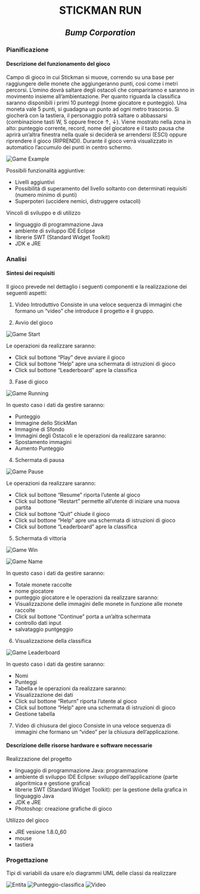 
<div align="center">
  <h1> STICKMAN RUN </h1>
<h2> <i>Bump Corporation</i> </h2>
</div>

### Pianificazione
#### Descrizione del funzionamento del gioco
Campo di gioco in cui Stickman si muove, correndo su una base per raggiungere delle monete che aggiungeranno punti, così come i metri percorsi. L’omino dovrà saltare degli ostacoli che compariranno e saranno in movimento insieme all’ambientazione.
Per quanto riguarda la classifica saranno disponibili i primi 10 punteggi (nome giocatore e punteggio).
Una moneta vale 5 punti, si guadagna un punto ad ogni metro trascorso. 
Si giocherà con la tastiera, il personaggio potrà saltare o abbassarsi (combinazione tasti W, S oppure frecce ↑, ↓). 
Viene mostrato nella zona in alto: punteggio corrente, record, nome del giocatore e il tasto pausa che aprirà un’altra finestra nella quale si deciderà se arrendersi (ESCI) oppure riprendere il gioco (RIPRENDI). Durante il gioco verrà visualizzato in automatico l’accumulo dei punti in centro schermo.

![Game Example](docsimages/GameExample.png)

Possibili funzionalità aggiuntive:
* Livelli aggiuntivi
* Possibilità di superamento del livello soltanto con determinati requisiti (numero minimo di punti)
* Superpoteri (uccidere nemici, distruggere ostacoli)


Vincoli di sviluppo e di utilizzo
* linguaggio di programmazione Java
* ambiente di sviluppo IDE Eclipse
* librerie SWT (Standard Widget Toolkit)
* JDK e JRE 

### Analisi
#### Sintesi dei requisiti
Il gioco prevede nel dettaglio i seguenti componenti e la realizzazione dei seguenti aspetti:

1.	Video Introduttivo
Consiste in una veloce sequenza di immagini che formano un “video” che introduce il progetto e il gruppo.


2.	Avvio del gioco
 
![Game Start](docsimages/GameStart.png)

Le operazioni da realizzare saranno:
-	Click sul bottone “Play” deve avviare il gioco
-	Click sul bottone “Help” apre una schermata di istruzioni di gioco
-	Click sul bottone “Leaderboard” apre la classifica 

3.	Fase di gioco
 
 ![Game Running](docsimages/GameRunning.png)

In questo caso i dati da gestire saranno:
-	Punteggio
-	Immagine dello StickMan
-	Immagine di Sfondo
-	Immagini degli Ostacoli
e le operazioni da realizzare saranno:
-	Spostamento immagini
-	Aumento Punteggio


4.	Schermata di pausa
 
 ![Game Pause](docsimages/GamePause.png)

Le operazioni da realizzare saranno:
-	Click sul bottone “Resume” riporta l’utente al gioco
-	Click sul bottone “Restart” permette all’utente di iniziare una nuova partita
-	Click sul bottone “Quit” chiude il gioco
-	Click sul bottone “Help” apre una schermata di istruzioni di gioco
-	Click sul bottone “Leaderboard” apre la classifica 


5.	Schermata di vittoria

 ![Game Win](docsimages/GameWin.png)

![Game Name](docsimages/GameName.png)

In questo caso i dati da gestire saranno:
-	Totale monete raccolte 
-	nome giocatore
-	punteggio giocatore
e le operazioni da realizzare saranno:
-	Visualizzazione delle immagini delle monete in  funzione alle monete raccolte
-	Click sul bottone “Continue” porta a un’altra schermata
-	controllo dati input
-	salvataggio puntgeggio

6.	Visualizzazione della classifica 

![Game Leaderboard](docsimages/GameLeaderboard.png)

In questo caso i dati da gestire saranno:
-	Nomi
-	Punteggi
-	Tabella
e le operazioni da realizzare saranno:
-	Visualizzazione dei dati
-	Click sul bottone “Return” riporta l’utente al gioco
-	Click sul bottone “Help” apre una schermata di istruzioni di gioco
-	Gestione tabella


7.	Video di chiusura del gioco
Consiste in una veloce sequenza di immagini che formano un “video” per la chiusura dell’applicazione.

#### Descrizione delle risorse hardware e software necessarie
Realizzazione del progetto
-	linguaggio di programmazione Java: programmazione 
-	ambiente di sviluppo IDE Eclipse: sviluppo dell’applicazione (parte algoritmica e gestione grafica)
-	librerie SWT (Standard Widget Toolkit): per la gestione della grafica in  linguaggio Java
-	JDK e JRE 
-	Photoshop: creazione grafiche di gioco

Utilizzo del gioco
-	JRE vesione 1.8.0_60
-	mouse
-	tastiera


### Progettazione
Tipi di variabili da usare e/o diagrammi UML delle classi da realizzare

![Entita](docsimages/UMLEntita.png)
![Punteggio-classifica](docsimages/UMLPunteggio.png)
![Video](docsimages/UMLVideo.png)